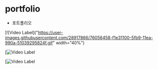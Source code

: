 # portfolio

- 포트폴리오

[![Video Label]("https://user-images.githubusercontent.com/28917866/76056458-f1e31100-5fb9-11ea-990a-51039295824f.gif" width="40%")

[![Video Label](https://user-images.githubusercontent.com/28917866/76056467-00c9c380-5fba-11ea-9f37-6343bad8be0a.gif)

[![Video Label](https://user-images.githubusercontent.com/28917866/76056481-0b845880-5fba-11ea-89cd-0bfd12ff1ade.gif)







